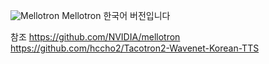 ![Mellotron](mellotron_logo.png "Mellotron 한국어")
Mellotron 한국어 버전입니다

참조
https://github.com/NVIDIA/mellotron
https://github.com/hccho2/Tacotron2-Wavenet-Korean-TTS
